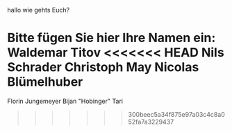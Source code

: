 hallo wie gehts Euch?

Bitte fügen Sie hier Ihre Namen ein:
Waldemar Titov
<<<<<<< HEAD
Nils Schrader
Christoph May
Nicolas Blümelhuber
=======
Florin Jungemeyer
Bijan "Hobinger" Tari
>>>>>>> 300beec5a34f875e97a03c4c8a052fa7a3229437
